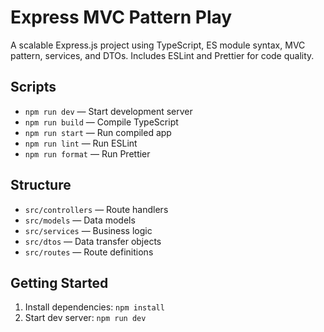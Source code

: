 # Express MVC Pattern Play

A scalable Express.js project using TypeScript, ES module syntax, MVC pattern, services, and DTOs. Includes ESLint and Prettier for code quality.

## Scripts

- `npm run dev` — Start development server
- `npm run build` — Compile TypeScript
- `npm run start` — Run compiled app
- `npm run lint` — Run ESLint
- `npm run format` — Run Prettier

## Structure

- `src/controllers` — Route handlers
- `src/models` — Data models
- `src/services` — Business logic
- `src/dtos` — Data transfer objects
- `src/routes` — Route definitions

## Getting Started

1. Install dependencies: `npm install`
2. Start dev server: `npm run dev`
